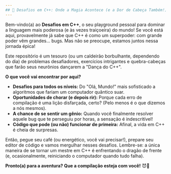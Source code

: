 ```yaml
---
## 🚀 Desafios em C++: Onde a Magia Acontece (e a Dor de Cabeça Também!) 🚀
---
```


Bem-vindo(a) ao **Desafios em C++**, o seu playground pessoal para dominar a linguagem mais poderosa (e às vezes traiçoeira) do mundo! Se você está aqui, provavelmente já sabe que C++ é como um superpoder: com grande poder vêm grandes... bugs. Mas não se preocupe, estamos juntos nessa jornada épica!

Este repositório é um tesouro (ou um caldeirão borbulhante, dependendo do dia) de problemas desafiadores, exercícios intrigantes e quebra-cabeças que farão seus neurônios dançarem a "Dança do C++".

**O que você vai encontrar por aqui?**

* **Desafios para todos os níveis:** Do "Olá, Mundo!" mais sofisticado a algoritmos que fariam um computador quântico suar.
* **Oportunidades de chorar (e depois rir):** Porque cada erro de compilação é uma lição disfarçada, certo? (Pelo menos é o que dizemos a nós mesmos).
* **A chance de se sentir um gênio:** Quando você finalmente resolver aquele bug que te perseguiu por horas, a sensação é indescritível!
* **Código que pode (ou não) funcionar de primeira:** Afinal, a vida em C++ é cheia de surpresas.

Então, pegue seu café (ou energético, você vai precisar!), prepare seu editor de código e vamos mergulhar nesses desafios. Lembre-se: a única maneira de se tornar um mestre em C++ é enfrentando o dragão de frente (e, ocasionalmente, reiniciando o computador quando tudo falha).


**Pronto(a) para a aventura? Que a compilação esteja com você!** 😈🚀
